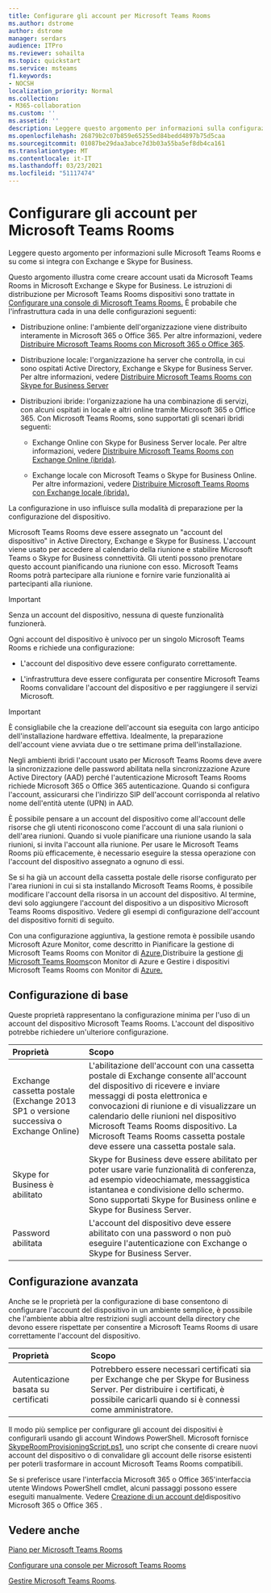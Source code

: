 ```yaml
---
title: Configurare gli account per Microsoft Teams Rooms
ms.author: dstrome
author: dstrome
manager: serdars
audience: ITPro
ms.reviewer: sohailta
ms.topic: quickstart
ms.service: msteams
f1.keywords:
- NOCSH
localization_priority: Normal
ms.collection:
- M365-collaboration
ms.custom: ''
ms.assetid: ''
description: Leggere questo argomento per informazioni sulla configurazione degli account per Microsoft Teams Rooms in Exchange e Skype for Business.
ms.openlocfilehash: 26879b2c07b859e65255ed84bedd4897b75d5caa
ms.sourcegitcommit: 01087be29daa3abce7d3b03a55ba5ef8db4ca161
ms.translationtype: MT
ms.contentlocale: it-IT
ms.lasthandoff: 03/23/2021
ms.locfileid: "51117474"
---
```

# <a name="configure-accounts-for-microsoft-teams-rooms"></a>Configurare gli account per Microsoft Teams Rooms
 
Leggere questo argomento per informazioni sulle Microsoft Teams Rooms e su come si integra con Exchange e Skype for Business.
  
Questo argomento illustra come creare account usati da Microsoft Teams Rooms in Microsoft Exchange e Skype for Business. Le istruzioni di distribuzione per Microsoft Teams Rooms dispositivi sono trattate in [Configurare una console di Microsoft Teams Rooms.](console.md) È probabile che l'infrastruttura cada in una delle configurazioni seguenti:
  
- Distribuzione online: l'ambiente dell'organizzazione viene distribuito interamente in Microsoft 365 o Office 365. Per altre informazioni, vedere [Distribuire Microsoft Teams Rooms con Microsoft 365 o Office 365](with-office-365.md).
    
- Distribuzione locale: l'organizzazione ha server che controlla, in cui sono ospitati Active Directory, Exchange e Skype for Business Server. Per altre informazioni, vedere [Distribuire Microsoft Teams Rooms con Skype for Business Server](with-skype-for-business-server-2015.md)
    
- Distribuzioni ibride: l'organizzazione ha una combinazione di servizi, con alcuni ospitati in locale e altri online tramite Microsoft 365 o Office 365. Con Microsoft Teams Rooms, sono supportati gli scenari ibridi seguenti:
    
  - Exchange Online con Skype for Business Server locale. Per altre informazioni, vedere [Distribuire Microsoft Teams Rooms con Exchange Online (ibrida)](with-exchange-online.md).
    
  - Exchange locale con Microsoft Teams o Skype for Business Online. Per altre informazioni, vedere [Distribuire Microsoft Teams Rooms con Exchange locale (ibrida).](with-exchange-on-premises.md)
    
La configurazione in uso influisce sulla modalità di preparazione per la configurazione del dispositivo.
  
Microsoft Teams Rooms deve essere assegnato un "account del dispositivo" in Active Directory, Exchange e Skype for Business. L'account viene usato per accedere al calendario della riunione e stabilire Microsoft Teams o Skype for Business connettività. Gli utenti possono prenotare questo account pianificando una riunione con esso. Microsoft Teams Rooms potrà partecipare alla riunione e fornire varie funzionalità ai partecipanti alla riunione.
  
> [!IMPORTANT]
> Senza un account del dispositivo, nessuna di queste funzionalità funzionerà. 
  
Ogni account del dispositivo è univoco per un singolo Microsoft Teams Rooms e richiede una configurazione:
  
- L'account del dispositivo deve essere configurato correttamente.
    
- L'infrastruttura deve essere configurata per consentire Microsoft Teams Rooms convalidare l'account del dispositivo e per raggiungere il servizi Microsoft.
    
> [!IMPORTANT]
> È consigliabile che la creazione dell'account sia eseguita con largo anticipo dell'installazione hardware effettiva. Idealmente, la preparazione dell'account viene avviata due o tre settimane prima dell'installazione. 

Negli ambienti ibridi l'account usato per Microsoft Teams Rooms deve avere la sincronizzazione delle password abilitata nella sincronizzazione Azure Active Directory (AAD) perché l'autenticazione Microsoft Teams Rooms richiede Microsoft 365 o Office 365 autenticazione. Quando si configura l'account, assicurarsi che l'indirizzo SIP dell'account corrisponda al relativo nome dell'entità utente (UPN) in AAD. 
  
È possibile pensare a un account del dispositivo come all'account delle risorse che gli utenti riconoscono come l'account di una sala riunioni o dell'area riunioni. Quando si vuole pianificare una riunione usando la sala riunioni, si invita l'account alla riunione. Per usare le Microsoft Teams Rooms più efficacemente, è necessario eseguire la stessa operazione con l'account del dispositivo assegnato a ognuno di essi.
  
Se si ha già un account della cassetta postale delle risorse configurato per l'area riunioni in cui si sta installando Microsoft Teams Rooms, è possibile modificare l'account della risorsa in un account del dispositivo. Al termine, devi solo aggiungere l'account del dispositivo a un dispositivo Microsoft Teams Rooms dispositivo. Vedere gli esempi di configurazione dell'account del dispositivo forniti di seguito.
  
Con una configurazione aggiuntiva, la gestione remota è possibile usando Microsoft Azure Monitor, come descritto in Pianificare la gestione di Microsoft Teams Rooms con Monitor di [Azure,](azure-monitor-plan.md)Distribuire la gestione [di Microsoft Teams Rooms](azure-monitor-deploy.md)con Monitor di Azure e Gestire i dispositivi Microsoft Teams Rooms con Monitor di [Azure.](azure-monitor-manage.md) 
  
## <a name="basic-configuration"></a>Configurazione di base

Queste proprietà rappresentano la configurazione minima per l'uso di un account del dispositivo Microsoft Teams Rooms. L'account del dispositivo potrebbe richiedere un'ulteriore configurazione.
  
|**Proprietà**|**Scopo**|
|:-----|:-----|
|Exchange cassetta postale (Exchange 2013 SP1 o versione successiva o Exchange Online)  <br/> |L'abilitazione dell'account con una cassetta postale di Exchange consente all'account del dispositivo di ricevere e inviare messaggi di posta elettronica e convocazioni di riunione e di visualizzare un calendario delle riunioni nel dispositivo Microsoft Teams Rooms dispositivo. La Microsoft Teams Rooms cassetta postale deve essere una cassetta postale sala.  <br/> |
|Skype for Business è abilitato  <br/> |Skype for Business deve essere abilitato per poter usare varie funzionalità di conferenza, ad esempio videochiamate, messaggistica istantanea e condivisione dello schermo. Sono supportati Skype for Business online e Skype for Business Server.  <br/> |
|Password abilitata  <br/> |L'account del dispositivo deve essere abilitato con una password o non può eseguire l'autenticazione con Exchange o Skype for Business Server.  <br/> |
   
## <a name="advanced-configuration"></a>Configurazione avanzata

Anche se le proprietà per la configurazione di base consentono di configurare l'account del dispositivo in un ambiente semplice, è possibile che l'ambiente abbia altre restrizioni sugli account della directory che devono essere rispettate per consentire a Microsoft Teams Rooms di usare correttamente l'account del dispositivo.
  
|**Proprietà**|**Scopo**|
|:-----|:-----|
|Autenticazione basata su certificati  <br/> |Potrebbero essere necessari certificati sia per Exchange che per Skype for Business Server. Per distribuire i certificati, è possibile caricarli quando si è connessi come amministratore.  <br/> |
   
Il modo più semplice per configurare gli account dei dispositivi è configurarli usando gli account Windows PowerShell. Microsoft fornisce [SkypeRoomProvisioningScript.ps1](https://go.microsoft.com/fwlink/?linkid=870105), uno script che consente di creare nuovi account del dispositivo o di convalidare gli account delle risorse esistenti per poterli trasformare in account Microsoft Teams Rooms compatibili.
  
Se si preferisce usare l'interfaccia Microsoft 365 o Office 365'interfaccia utente Windows PowerShell cmdlet, alcuni passaggi possono essere eseguiti manualmente. Vedere [Creazione di un account del](/surface-hub/create-a-device-account-using-office-365)dispositivo Microsoft 365 o Office 365 .
  
## <a name="see-also"></a>Vedere anche

[Piano per Microsoft Teams Rooms](rooms-plan.md)
  
[Configurare una console per Microsoft Teams Rooms](console.md)
  
[Gestire Microsoft Teams Rooms](rooms-manage.md).
